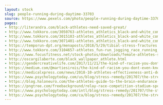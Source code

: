 ```yaml
---
layout: stock
slug: people-running-during-daytime-33703
source: https://www.pexels.com/photo/people-running-during-daytime-33703/
pages:
- http://literandra.com/black-athletes-need-saved-great/
- http://www.tokkoro.com/3050763-athletes_athletics_black-and-white_competition_course_fitness_lane_monochrome_people_players_run_runners_running_running-shoes_shoes_sports_sprint_start_track_training.html
- http://www.tokkoro.com/3015103-athletes_athletics_black-and-white_competition_fit_monochrome_people_race_run_running_sport_track_women.html
- http://www.tokkoro.com/3071401-athletes_athletics_black-and-white_competition_fit_monochrome_people_race_run_running_sport_track_women.html
- https://temporun-dpt.org/menaposts/2018/5/29/tibial-stress-fractures
- http://www.tokkoro.com/3104657-athletes_fun-run_jogging_race_running_start_street-running_tartan-track.html
- https://www.focusfitness.net/stock-photos/downloads/female-athletes-sprinting-relay-race-competition/
- http://oscargilaberte.com/black_wallpaper_athlete.html
- https://gendercreativelife.com/2017/11/21/the-kind-of-racism-you-dont-even-know-you-have/
- https://medium.com/@martiesirois/the-kind-of-racism-you-dont-even-know-you-have-44b053cf0c80
- https://medicalxpress.com/news/2018-10-athletes-effectiveness-anti-doping.html
- https://www.psychologytoday.com/us/blog/stress-remedy/201707/the-stress-competition-alleviating-athletes-anxiety
- https://blog.haloneuro.com/the-athletes-guide-to-the-brain-endurance-8fc5042ef2df
- https://pngtree.com/freebackground/relay-race-competition-stadium-sport_954943.html
- https://www.psychologytoday.com/intl/blog/stress-remedy/201707/the-stress-competition-alleviating-athletes-anxiety
- https://www.psychologytoday.com/ca/blog/stress-remedy/201707/the-stress-competition-alleviating-athletes-anxiety
---
```

